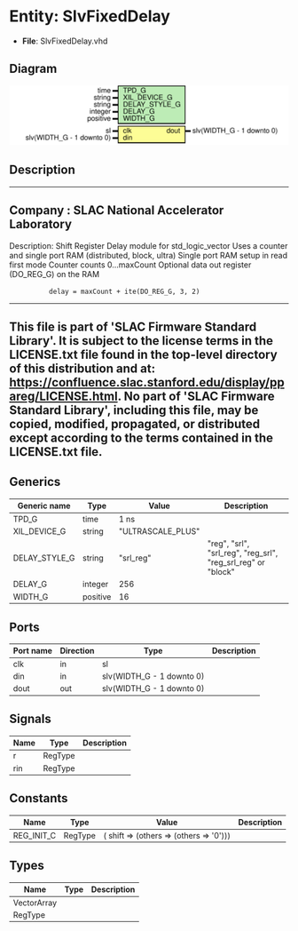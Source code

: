# Entity: SlvFixedDelay

- **File**: SlvFixedDelay.vhd
## Diagram

![Diagram](SlvFixedDelay.svg "Diagram")
## Description

-----------------------------------------------------------------------------
 Company    : SLAC National Accelerator Laboratory
-----------------------------------------------------------------------------
 Description: Shift Register Delay module for std_logic_vector
              Uses a counter and single port RAM (distributed, block, ultra)
              Single port RAM setup in read first mode
              Counter counts 0...maxCount
              Optional data out register (DO_REG_G) on the RAM

              delay = maxCount + ite(DO_REG_G, 3, 2)
-----------------------------------------------------------------------------
 This file is part of 'SLAC Firmware Standard Library'.
 It is subject to the license terms in the LICENSE.txt file found in the
 top-level directory of this distribution and at:
    https://confluence.slac.stanford.edu/display/ppareg/LICENSE.html.
 No part of 'SLAC Firmware Standard Library', including this file,
 may be copied, modified, propagated, or distributed except according to
 the terms contained in the LICENSE.txt file.
-----------------------------------------------------------------------------
## Generics

| Generic name  | Type     | Value             | Description                                                   |
| ------------- | -------- | ----------------- | ------------------------------------------------------------- |
| TPD_G         | time     | 1 ns              |                                                               |
| XIL_DEVICE_G  | string   | "ULTRASCALE_PLUS" |                                                               |
| DELAY_STYLE_G | string   | "srl_reg"         |  "reg", "srl", "srl_reg", "reg_srl", "reg_srl_reg" or "block" |
| DELAY_G       | integer  | 256               |                                                               |
| WIDTH_G       | positive | 16                |                                                               |
## Ports

| Port name | Direction | Type                      | Description |
| --------- | --------- | ------------------------- | ----------- |
| clk       | in        | sl                        |             |
| din       | in        | slv(WIDTH_G - 1 downto 0) |             |
| dout      | out       | slv(WIDTH_G - 1 downto 0) |             |
## Signals

| Name | Type    | Description |
| ---- | ------- | ----------- |
| r    | RegType |             |
| rin  | RegType |             |
## Constants

| Name       | Type    | Value                                          | Description |
| ---------- | ------- | ---------------------------------------------- | ----------- |
| REG_INIT_C | RegType |  (       shift => (others => (others => '0'))) |             |
## Types

| Name        | Type | Description |
| ----------- | ---- | ----------- |
| VectorArray |      |             |
| RegType     |      |             |
